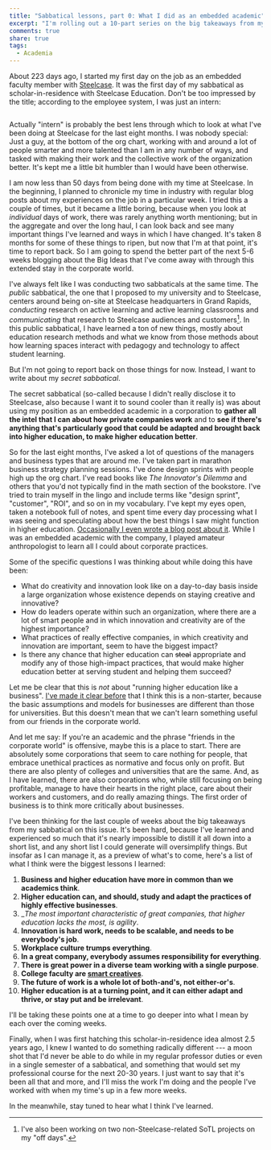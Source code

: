 ```yaml
---
title: "Sabbatical lessons, part 0: What I did as an embedded academic"
excerpt: "I'm rolling out a 10-part series on the big takeaways from my sabbatical at Steelcase this year. This post sets this series up and gives a summary."
comments: true
share: true
tags:
  - Academia 
---
```


About 223 days ago, I started my first day on the job as an embedded faculty member with [Steelcase](http://steelcase.com). It was the first day of my sabbatical as scholar-in-residence with Steelcase Education. Don't be too impressed by the title; according to the employee system, I was just an intern:

<img src="{{ site.url }}{{ site.baseurl }}/assets/images/Steelcase-intern-photo.png" alt="" class="full">

Actually "intern" is probably the best lens through which to look at what I've been doing at Steelcase for the last eight months. I was nobody special: Just a guy, at the bottom of the org chart, working with and around a lot of people smarter and more talented than I am in any number of ways, and tasked with making their work and the collective work of the organization better. It's kept me a little bit humbler than I would have been otherwise. 

I am now less than 50 days from being done with my time at Steelcase. In the beginning, I planned to chronicle my time in industry with regular blog posts about my experiences on the job in a particular week. I tried this a couple of times, but it became a little boring, because when you look at _individual_ days of work, there was rarely anything worth mentioning; but in the aggregate and over the long haul, I can look back and see many important things I've learned and ways in which I have changed. It's taken 8 months for some of these things to ripen, but now that I'm at that point, it's time to report back. So I am going to spend the better part of the next 5-6 weeks blogging about the Big Ideas that I've come away with through this extended stay in the corporate world. 

I've always felt like I was conducting two sabbaticals at the same time. The _public_ sabbatical, the one that I proposed to my university and to Steelcase, centers around being on-site at Steelcase headquarters in Grand Rapids, _conducting_ research on active learning and active learning classrooms and _communicating_ that research to Steelcase audiences and customers[^1]. In this public sabbatical, I have learned a ton of new things, mostly about education research methods and what we know from those methods about how learning spaces interact with pedagogy and technology to affect student learning. 

[^1]: I've also been working on two non-Steelcase-related SoTL projects on my "off days". 

But I'm not going to report back on those things for now. Instead, I want to write about my _secret sabbatical_. 

The secret sabbatical (so-called because I didn't really disclose it to Steelcase, also because I want it to sound cooler than it really is) was about using my position as an embedded academic in a corporation to **gather all the intel that I can about how private companies work** and to **see if there's anything that's particularly good that could be adapted and brought back into higher education, to make higher education better**. 

So for the last eight months, I've asked a lot of questions of the managers and business types that are around me. I've taken part in marathon business strategy planning sessions. I've done design sprints with people high up the org chart. I've read books like _The Innovator's Dilemma_ and others that you'd not typically find in the math section of the bookstore. I've tried to train myself in the lingo and include terms like "design sprint", "customer", "ROI", and so on in my vocabulary. I've kept my eyes open, taken a notebook full of notes, and spent time every day processing what I was seeing and speculating about how the best things I saw might function in higher education. [Occasionally I even wrote a blog post about it](http://rtalbert.org/three-things-higher-ed-corporations/). While I was an embedded academic with the company, I played amateur anthropologist to learn all I could about corporate practices. 

Some of the specific questions I was thinking about while doing this have been: 

- What do creativity and innovation look like on a day-to-day basis inside a large organization whose existence depends on staying creative and innovative? 
- How do leaders operate within such an organization, where there are a lot of smart people and in which innovation and creativity are of the highest importance? 
- What practices of really effective companies, in which creativity and innovation are important, seem to have the biggest impact? 
- Is there any chance that higher education can ~~steal~~ appropriate and modify any of those high-impact practices, that would make higher education  better at serving student and helping them succeed?

Let me be clear that this is _not_ about "running higher education like a business". [I've made it clear before](http://rtalbert.org/three-things-higher-ed-corporations/) that I think this is a non-starter, because the basic assumptions and models for businesses are different than those for universities. But this doesn't mean that we can't learn something useful from our friends in the corporate world. 

And let me say: If you're an academic and the phrase "friends in the corporate world" is offensive, maybe this is a place to start. There are absolutely some corporations that seem to care nothing for people, that embrace unethical practices as normative and focus only on profit. But there are also plenty of colleges and universities that are the same. And, as I have learned, there are also corporations who, while still focusing on being profitable, manage to have their hearts in the right place, care about their workers and customers, and do really amazing things. The first order of business is to think more critically about businesses. 

I've been thinking for the last couple of weeks about the big takeaways from my sabbatical on this issue. It's been hard, because I've learned and experienced so much that it's nearly impossible to distill it all down into a short list, and any short list I could generate will oversimplify things. But insofar as I can manage it, as a preview of what's to come, here's a list of what I think were the biggest lessons I learned: 

1. __Business and higher education have more in common than we academics think__.
2. __Higher education can, and should, study and adapt the practices of highly effective businesses__. 
3. __The most important characteristic of great companies, that higher education lacks the most, is _agility__. 
4. __Innovation is hard work, needs to be scalable, and needs to be everybody's job__.
5. __Workplace culture trumps everything__. 
6. __In a great company, everybody assumes responsibility for everything__. 
7. __There is great power in a diverse team working with a single purpose__. 
8. __College faculty are [smart creatives](https://www.officevibe.com/blog/rise-smart-creative)__. 
9. __The future of work is a whole lot of both-and's, not either-or's__. 
10. __Higher education is at a turning point, and it can either adapt and thrive, or stay put and be irrelevant__. 

I'll be taking these points one at a time to go deeper into what I mean by each over the coming weeks.  

Finally, when I was first hatching this scholar-in-residence idea almost 2.5 years ago, I knew I wanted to do something radically different --- a moon shot that I'd never be able to do while in my regular professor duties or even in a single semester of a sabbatical, and something that would set my professional course for the next 20-30 years. I just want to say that it's been all that and more, and I'll miss the work I'm doing and the people I've worked with when my time's up in a few more weeks. 

In the meanwhile, stay tuned to hear what I think I've learned. 

<!--stackedit_data:
eyJoaXN0b3J5IjpbLTU0MDY3ODAwN119
-->
